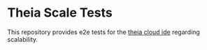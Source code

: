 # Theia Scale Tests

This repository provides e2e tests for the [theia cloud ide](https://theia-cloud.io) regarding scalability.
